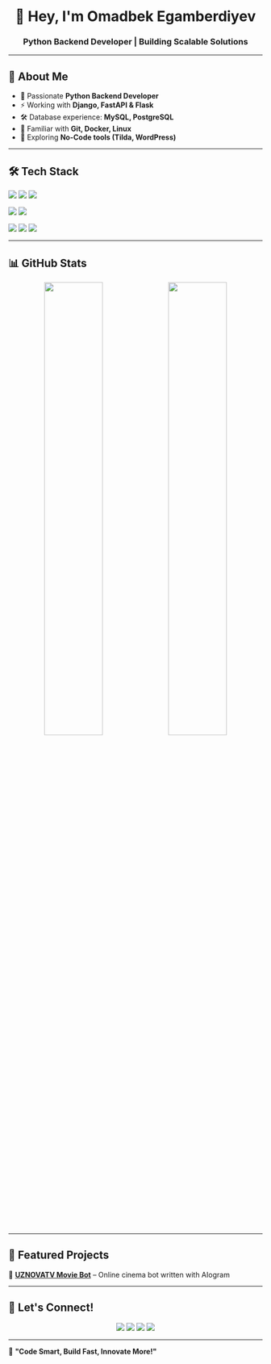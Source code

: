 <h1 align="center">👋 Hey, I'm Omadbek Egamberdiyev</h1>
<h3 align="center">Python Backend Developer | Building Scalable Solutions</h3>

---

## 🚀 About Me  

- 🐍 Passionate **Python Backend Developer**  
- ⚡ Working with **Django, FastAPI & Flask**  
- 🛠 Database experience: **MySQL, PostgreSQL**  
- 🔧 Familiar with **Git, Docker, Linux**  
- 🌱 Exploring **No-Code tools (Tilda, WordPress)**  

---

## 🛠 Tech Stack  

<p>
  <img src="https://img.shields.io/badge/Python-3776AB?style=for-the-badge&logo=python&logoColor=white" />
  <img src="https://img.shields.io/badge/Django-092E20?style=for-the-badge&logo=django&logoColor=white" />
  <img src="https://img.shields.io/badge/FastAPI-009688?style=for-the-badge&logo=fastapi&logoColor=white" />
</p>

<p>
  <img src="https://img.shields.io/badge/MySQL-4479A1?style=for-the-badge&logo=mysql&logoColor=white" />
  <img src="https://img.shields.io/badge/PostgreSQL-336791?style=for-the-badge&logo=postgresql&logoColor=white" />
</p>

<p>
  <img src="https://img.shields.io/badge/Git-F05032?style=for-the-badge&logo=git&logoColor=white" />
  <img src="https://img.shields.io/badge/Linux-FCC624?style=for-the-badge&logo=linux&logoColor=black" />
  <img src="https://img.shields.io/badge/Docker-2496ED?style=for-the-badge&logo=docker&logoColor=white" />
</p>

---

## 📊 GitHub Stats  

<p align="center">
  <img src="https://github-readme-stats.vercel.app/api?username=OmadbekEgamberdiyev&show_icons=true&theme=tokyonight" width="48%" />
  <img src="https://github-readme-streak-stats.herokuapp.com/?user=OmadbekEgamberdiyev&theme=tokyonight" width="48%" />
</p>

---
 
## 🌟 Featured Projects  
🚀 **[UZNOVATV Movie Bot](https://t.me/uznovatvbot)** – Online cinema bot written with AIogram  



---

## 🔗 Let's Connect!  
<p align="center">
  <a href="https://t.me/softwaredeveloper_uz"><img src="https://img.shields.io/badge/Telegram-2CA5E0?style=for-the-badge&logo=telegram&logoColor=white" /></a>
  <a href="https://www.instagram.com/egamberdiyev__omadbek?utm_source=qr&igsh=c3BjMmR4dm02em5j"><img src="https://img.shields.io/badge/Instagram-E4405F?style=for-the-badge&logo=instagram&logoColor=white" /></a>
  <a href="https://www.youtube.com/@omaddevs"><img src="https://img.shields.io/badge/YouTube-FF0000?style=for-the-badge&logo=youtube&logoColor=white" /></a>
  <a href="mailto:omaddevs@gmail.com"><img src="https://img.shields.io/badge/Email-D14836?style=for-the-badge&logo=gmail&logoColor=white" /></a>
</p>

---

🚀 **"Code Smart, Build Fast, Innovate More!"**  

